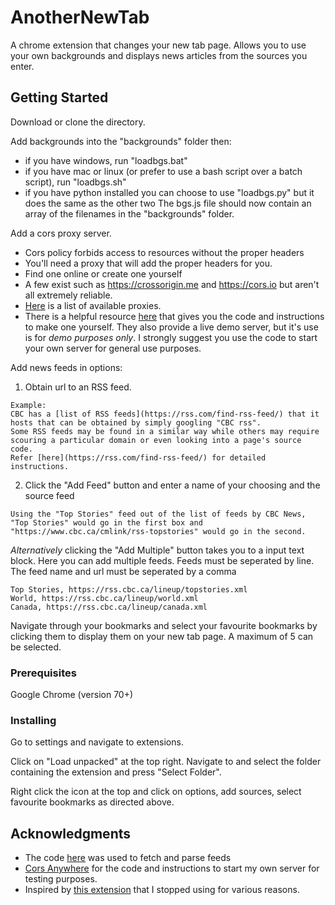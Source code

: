 # AnotherNewTab

A chrome extension that changes your new tab page. Allows you to use your own backgrounds and displays news articles from the sources you enter.

## Getting Started

Download or clone the directory.

Add backgrounds into the "backgrounds" folder then:
  * if you have windows, run "loadbgs.bat"
  * if you have mac or linux (or prefer to use a bash script over a batch script), run "loadbgs.sh"
  * if you have python installed you can choose to use "loadbgs.py" but it does the same as the other two
  The bgs.js file should now contain an array of the filenames in the "backgrounds" folder.

Add a cors proxy server.
  * Cors policy forbids access to resources without the proper headers
  * You'll need a proxy that will add the proper headers for you.
  * Find one online or create one yourself
  * A few exist such as https://crossorigin.me and https://cors.io but aren't all extremely reliable.
  * [Here](https://gist.github.com/jimmywarting/ac1be6ea0297c16c477e17f8fbe51347) is a list of available proxies.
  * There is a helpful resource [here](https://github.com/Rob--W/cors-anywhere) that gives you the code and instructions to make one yourself. They also provide a live demo server, but it's use is for *demo purposes only*. I strongly suggest you use the code to start your own server for general use purposes.

Add news feeds in options:
  1. Obtain url to an RSS feed.
  ```
  Example:
  CBC has a [list of RSS feeds](https://rss.com/find-rss-feed/) that it hosts that can be obtained by simply googling "CBC rss".
  Some RSS feeds may be found in a similar way while others may require scouring a particular domain or even looking into a page's source code.
  Refer [here](https://rss.com/find-rss-feed/) for detailed instructions.
  ```
  2. Click the "Add Feed" button and enter a name of your choosing and the source feed
  ```
  Using the "Top Stories" feed out of the list of feeds by CBC News,
  "Top Stories" would go in the first box and "https://www.cbc.ca/cmlink/rss-topstories" would go in the second.
  ```
  *Alternatively* clicking the "Add Multiple" button takes you to a input text block. Here you can add multiple feeds.
  Feeds must be seperated by line. The feed name and url must be seperated by a comma
  ```
  Top Stories, https://rss.cbc.ca/lineup/topstories.xml
  World, https://rss.cbc.ca/lineup/world.xml
  Canada, https://rss.cbc.ca/lineup/canada.xml
  ```

Navigate through your bookmarks and select your favourite bookmarks by clicking them to display them on your new tab page. A maximum of 5 can be selected.

### Prerequisites

Google Chrome (version 70+)

### Installing

Go to settings and navigate to extensions.

Click on "Load unpacked" at the top right. Navigate to and select the folder containing the extension and press "Select Folder".

Right click the icon at the top and click on options, add sources, select favourite bookmarks as directed above.

## Acknowledgments

* The code [here](https://www.hongkiat.com/blog/rss-reader-in-javascript/) was used to fetch and parse feeds
* [Cors Anywhere](https://github.com/Rob--W/cors-anywhere) for the code and instructions to start my own server for testing purposes.
* Inspired by [this extension](https://chrome.google.com/webstore/detail/fullmetal-alchemist-broth/eabmpnbdcmnmckpcbcjflgndmgfifpnl?hl=en) that I stopped using for various reasons.
